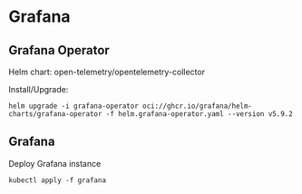 # Grafana

## Grafana Operator

Helm chart: open-telemetry/opentelemetry-collector

Install/Upgrade:
```
helm upgrade -i grafana-operator oci://ghcr.io/grafana/helm-charts/grafana-operator -f helm.grafana-operator.yaml --version v5.9.2
```

## Grafana

Deploy Grafana instance

```
kubectl apply -f grafana
```


